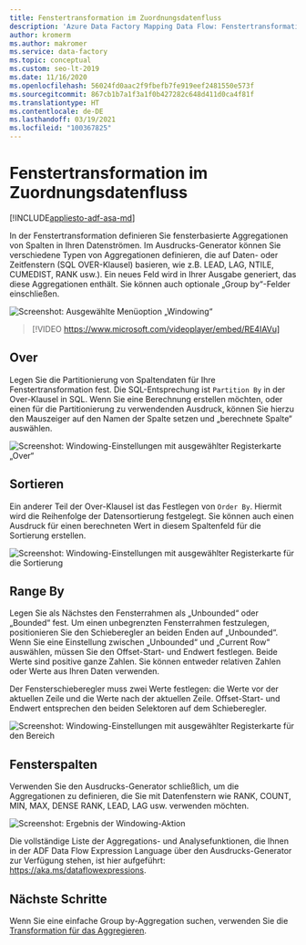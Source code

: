 ```yaml
---
title: Fenstertransformation im Zuordnungsdatenfluss
description: 'Azure Data Factory Mapping Data Flow: Fenstertransformation'
author: kromerm
ms.author: makromer
ms.service: data-factory
ms.topic: conceptual
ms.custom: seo-lt-2019
ms.date: 11/16/2020
ms.openlocfilehash: 56024fd0aac2f9fbefb7fe919eef2481550e573f
ms.sourcegitcommit: 867cb1b7a1f3a1f0b427282c648d411d0ca4f81f
ms.translationtype: HT
ms.contentlocale: de-DE
ms.lasthandoff: 03/19/2021
ms.locfileid: "100367825"
---
```

# <a name="window-transformation-in-mapping-data-flow"></a>Fenstertransformation im Zuordnungsdatenfluss

[!INCLUDE[appliesto-adf-asa-md](includes/appliesto-adf-asa-md.md)]

In der Fenstertransformation definieren Sie fensterbasierte Aggregationen von Spalten in Ihren Datenströmen. Im Ausdrucks-Generator können Sie verschiedene Typen von Aggregationen definieren, die auf Daten- oder Zeitfenstern (SQL OVER-Klausel) basieren, wie z.B. LEAD, LAG, NTILE, CUMEDIST, RANK usw.). Ein neues Feld wird in Ihrer Ausgabe generiert, das diese Aggregationen enthält. Sie können auch optionale „Group by“-Felder einschließen.

![Screenshot: Ausgewählte Menüoption „Windowing“](media/data-flow/windows1.png "Fenster 1")

> [!VIDEO https://www.microsoft.com/videoplayer/embed/RE4IAVu]

## <a name="over"></a>Over
Legen Sie die Partitionierung von Spaltendaten für Ihre Fenstertransformation fest. Die SQL-Entsprechung ist ```Partition By``` in der Over-Klausel in SQL. Wenn Sie eine Berechnung erstellen möchten, oder einen für die Partitionierung zu verwendenden Ausdruck, können Sie hierzu den Mauszeiger auf den Namen der Spalte setzen und „berechnete Spalte“ auswählen.

![Screenshot: Windowing-Einstellungen mit ausgewählter Registerkarte „Over“](media/data-flow/windows4.png "Fenster 4")

## <a name="sort"></a>Sortieren
Ein anderer Teil der Over-Klausel ist das Festlegen von ```Order By```. Hiermit wird die Reihenfolge der Datensortierung festgelegt. Sie können auch einen Ausdruck für einen berechneten Wert in diesem Spaltenfeld für die Sortierung erstellen.

![Screenshot: Windowing-Einstellungen mit ausgewählter Registerkarte für die Sortierung](media/data-flow/windows5.png "Fenster 5")

## <a name="range-by"></a>Range By
Legen Sie als Nächstes den Fensterrahmen als „Unbounded“ oder „Bounded“ fest. Um einen unbegrenzten Fensterrahmen festzulegen, positionieren Sie den Schieberegler an beiden Enden auf „Unbounded“. Wenn Sie eine Einstellung zwischen „Unbounded“ und „Current Row“ auswählen, müssen Sie den Offset-Start- und Endwert festlegen. Beide Werte sind positive ganze Zahlen. Sie können entweder relativen Zahlen oder Werte aus Ihren Daten verwenden.

Der Fensterschieberegler muss zwei Werte festlegen: die Werte vor der aktuellen Zeile und die Werte nach der aktuellen Zeile. Offset-Start- und Endwert entsprechen den beiden Selektoren auf dem Schieberegler.

![Screenshot: Windowing-Einstellungen mit ausgewählter Registerkarte für den Bereich](media/data-flow/windows6.png "Fenster 6")

## <a name="window-columns"></a>Fensterspalten
Verwenden Sie den Ausdrucks-Generator schließlich, um die Aggregationen zu definieren, die Sie mit Datenfenstern wie RANK, COUNT, MIN, MAX, DENSE RANK, LEAD, LAG usw. verwenden möchten.

![Screenshot: Ergebnis der Windowing-Aktion](media/data-flow/windows7.png "Fenster 7")

Die vollständige Liste der Aggregations- und Analysefunktionen, die Ihnen in der ADF Data Flow Expression Language über den Ausdrucks-Generator zur Verfügung stehen, ist hier aufgeführt: https://aka.ms/dataflowexpressions.

## <a name="next-steps"></a>Nächste Schritte

Wenn Sie eine einfache Group by-Aggregation suchen, verwenden Sie die [Transformation für das Aggregieren](data-flow-aggregate.md).
